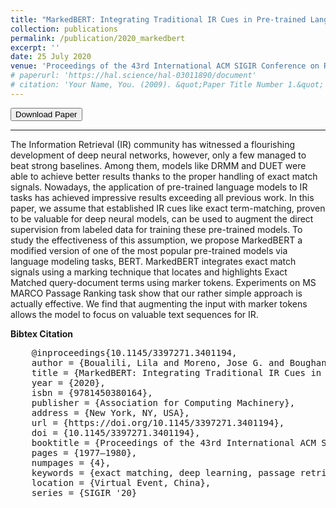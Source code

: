 ```yaml
---
title: "MarkedBERT: Integrating Traditional IR Cues in Pre-trained Language Models for Passage Retrieval"
collection: publications
permalink: /publication/2020_markedbert
excerpt: ''
date: 25 July 2020
venue: 'Proceedings of the 43rd International ACM SIGIR Conference on Research and Development in Information Retrieval, SIGIR, Virtual, China'
# paperurl: 'https://hal.science/hal-03011890/document'
# citation: 'Your Name, You. (2009). &quot;Paper Title Number 1.&quot; <i>Journal 1</i>. 1(1).'
---
```


<a href="https://hal.science/hal-03011890/document" target="_blank">
   <button class="btn" ><i class="fa fa-file-download"></i> Download Paper </button>
</a>

---

The Information Retrieval (IR) community has witnessed a flourishing development of deep neural networks, however, only a few managed to beat strong baselines. Among them, models like DRMM and DUET were able to achieve better results thanks to the proper handling of exact match signals. Nowadays, the application of pre-trained language models to IR tasks has achieved impressive results exceeding all previous work. In this paper, we assume that established IR cues like exact term-matching, proven to be valuable for deep neural models, can be used to augment the direct supervision from labeled data for training these pre-trained models. To study the effectiveness of this assumption, we propose MarkedBERT a modified version of one of the most popular pre-trained models via language modeling tasks, BERT. MarkedBERT integrates exact match signals using a marking technique that locates and highlights Exact Matched query-document terms using marker tokens. Experiments on MS MARCO Passage Ranking task show that our rather simple approach is actually effective. We find that augmenting the input with marker tokens allows the model to focus on valuable text sequences for IR.

<!-- [Download pdf](https://hal.science/hal-03011890/document) -->

**Bibtex Citation** 
<pre>
    @inproceedings{10.1145/3397271.3401194,
    author = {Boualili, Lila and Moreno, Jose G. and Boughanem, Mohand},
    title = {MarkedBERT: Integrating Traditional IR Cues in Pre-Trained Language Models for Passage Retrieval},
    year = {2020},
    isbn = {9781450380164},
    publisher = {Association for Computing Machinery},
    address = {New York, NY, USA},
    url = {https://doi.org/10.1145/3397271.3401194},
    doi = {10.1145/3397271.3401194},
    booktitle = {Proceedings of the 43rd International ACM SIGIR Conference on Research and Development in Information Retrieval},
    pages = {1977–1980},
    numpages = {4},
    keywords = {exact matching, deep learning, passage retrieval},
    location = {Virtual Event, China},
    series = {SIGIR '20}
</pre>